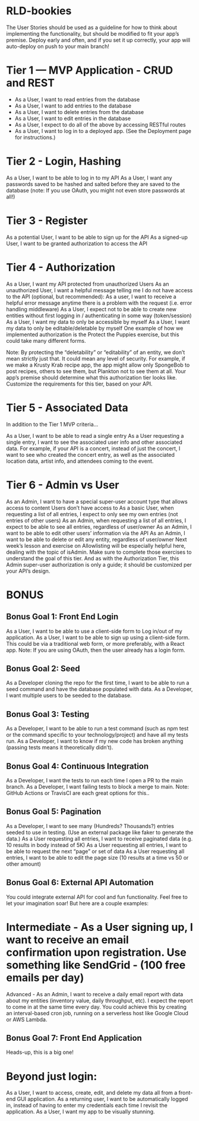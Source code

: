 # RLD-bookies

The User Stories should be used as a guideline for how to think about implementing the functionality, but should be modified to fit your app’s premise.
Deploy early and often, and if you set it up correctly, your app will auto-deploy on push to your main branch!

# Tier 1 — MVP Application - CRUD and REST
 - As a User, I want to read entries from the database
 - As a User, I want to add entries to the database
 - As a User, I want to delete entries from the database
 - As a User, I want to edit entries in the database
 - As a User, I expect to do all of the above by accessing RESTful routes
 - As a User, I want to log in to a deployed app. (See the Deployment page for instructions.)

# Tier 2 - Login, Hashing
As a User, I want to be able to log in to my API
As a User, I want any passwords saved to be hashed and salted before they are saved to the database (note: If you use OAuth, you might not even store passwords at all!)

# Tier 3 - Register
As a potential User, I want to be able to sign up for the API
As a signed-up User, I want to be granted authorization to access the API

# Tier 4 - Authorization
As a User, I want my API protected from unauthorized Users
As an unauthorized User, I want a helpful message telling me I do not have access to the API
(optional, but recommended): As a user, I want to receive a helpful error message anytime there is a problem with the request (i.e. error handling middleware)
As a User, I expect not to be able to create new entities without first logging in / authenticating in some way (token/session)
As a User, I want my data to only be accessible by myself
As a User, I want my data to only be editable/deletable by myself
One example of how we implemented authorization is the Protect the Puppies exercise, but this could take many different forms.

Note: By protecting the “deletability” or “editability” of an entity, we don’t mean strictly just that. It could mean any level of security. For example, if we make a Krusty Krab recipe app, the app might allow only SpongeBob to post recipes, others to see them, but Plankton not to see them at all. Your app’s premise should determine what this authorization tier looks like. Customize the requirements for this tier, based on your API.

# Tier 5 - Associated Data
In addition to the Tier 1 MVP criteria…

As a User, I want to be able to read a single entry
As a User requesting a single entry, I want to see the associated user info and other associated data. For example, if your API is a concert, instead of just the concert, I want to see who created the concert entry, as well as the associated location data, artist info, and attendees coming to the event.
# Tier 6 - Admin vs User
As an Admin, I want to have a special super-user account type that allows access to content Users don’t have access to
As a basic User, when requesting a list of all entries, I expect to only see my own entries (not entries of other users)
As an Admin, when requesting a list of all entries, I expect to be able to see all entries, regardless of user/owner
As an Admin, I want to be able to edit other users’ information via the API
As an Admin, I want to be able to delete or edit any entity, regardless of user/owner
Next week’s lesson and exercise on Allowlisting will be especially helpful here, dealing with the topic of isAdmin. Make sure to complete those exercises to understand the goal of this tier. And as with the Authorization Tier, this Admin super-user authorization is only a guide; it should be customized per your API’s design.

# BONUS
## Bonus Goal 1: Front End Login
As a User, I want to be able to use a client-side form to Log in/out of my application.
As a User, I want to be able to sign up using a client-side form.
This could be via a traditional web form, or more preferably, with a React app.
Note: If you are using OAuth, then the user already has a login form.

## Bonus Goal 2: Seed
As a Developer cloning the repo for the first time, I want to be able to run a seed command and have the database populated with data.
As a Developer, I want multiple users to be seeded to the database.


## Bonus Goal 3: Testing
As a Developer, I want to be able to run a test command (such as npm test or the command specific to your technology/project) and have all my tests run.
As a Developer, I want to know if my new code has broken anything (passing tests means it theoretically didn’t).


## Bonus Goal 4: Continuous Integration
As a Developer, I want the tests to run each time I open a PR to the main branch.
As a Developer, I want failing tests to block a merge to main.
Note: GitHub Actions or TravisCI are each great options for this..

## Bonus Goal 5: Pagination
As a Developer, I want to see many (Hundreds? Thousands?) entries seeded to use in testing. (Use an external package like faker to generate the data.)
As a User requesting all entries, I want to receive paginated data (e.g. 10 results in body instead of 5K)
As a User requesting all entries, I want to be able to request the next “page” or set of data
As a User requesting all entries, I want to be able to edit the page size (10 results at a time vs 50 or other amount)


## Bonus Goal 6: External API Automation
You could integrate external API for cool and fun functionality. Feel free to let your imagination soar! But here are a couple examples:

# Intermediate - As a User signing up, I want to receive an email confirmation upon registration. Use something like SendGrid - (100 free emails per day)
Advanced - As an Admin, I want to receive a daily email report with data about my entities (inventory value, daily throughput, etc). I expect the report to come in at the same time every day. You could achieve this by creating an interval-based cron job, running on a serverless host like Google Cloud or AWS Lambda.

## Bonus Goal 7: Front End Application
Heads-up, this is a big one!

# Beyond just login:

As a User, I want to access, create, edit, and delete my data all from a front-end GUI application.
As a returning user, I want to be automatically logged in, instead of having to enter my credentials each time I revisit the application.
As a User, I want my app to be visually stunning.
